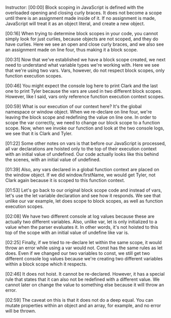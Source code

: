 Instructor: [00:00] Block scoping in JavaScript is defined with the overloaded opening and closing curly braces. It does not become a scope until there is an assignment made inside of it. If no assignment is made, JavaScript will treat it as an object literal, and create a new object.

[00:16] When trying to determine block scopes in your code, you cannot simply look for just curlies, because objects are not scoped, and they do have curlies. Here we see an open and close curly braces, and we also see an assignment made on line four, thus making it a block scope.

[00:31] Now that we've established we have a block scope created, we next need to understand what variable types we're working with. Here we see that we're using two vars. Vars, however, do not respect block scopes, only function execution scopes.

[00:46] You might expect the console log here to print Clark and the last one to print Tyler because the vars are used in two different block scopes. However, like I said, vars only reference function execution context scopes.

[00:59] What is our execution of our context here? It's the global namespace or window object. When we re-declare on line four, we're leaving the block scope and redefining the value on line one. In order to scope the var correctly, we need to change our block scope to a function scope. Now, when we invoke our function and look at the two console logs, we see that it is Clark and Tyler.

[01:22] Some other notes on vars is that before our JavaScript is processed, all var declarations are hoisted only to the top of their execution context with an initial value of undefined. Our code actually looks like this behind the scenes, with an initial value of undefined.

[01:39] Also, any vars declared in a global function context are placed on the window object. If we did window.firstName, we would get Tyler, not Clark again because it is scoped to this function context.

[01:53] Let's go back to our original block scope code and instead of vars, let's use the let variable declaration and see how it responds. We see that unlike our var example, let does scope to block scopes, as well as function execution scopes.

[02:08] We have two different console at log values because these are actually two different variables. Also, unlike var, let is only initialized to a value when the parser evaluates it. In other words, it's not hoisted to this top of the scope with an initial value of undefine like var is.

[02:25] Finally, if we tried to re-declare let within the same scope, it would throw an error while using a var would not. Const has the same rules as let does. Even if we changed our two variables to const, we still get two different console log values because we're creating two different variables within a block scope which it respects.

[02:46] It does not hoist. It cannot be re-declared. However, it has a special rule that states that it can also not be redefined with a different value. We cannot later on change the value to something else because it will throw an error.

[02:59] The caveat on this is that it does not do a deep equal. You can mutate properties within an object and an array, for example, and no error will be thrown.
